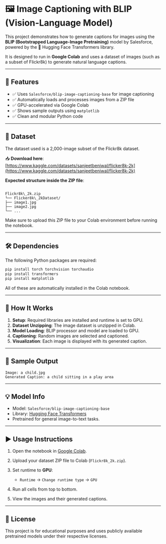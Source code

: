 
# 🖼️ Image Captioning with BLIP (Vision-Language Model)

This project demonstrates how to generate captions for images using the **BLIP (Bootstrapped Language-Image Pretraining)** model by Salesforce, powered by the 🤗 Hugging Face Transformers library.

It is designed to run in **Google Colab** and uses a dataset of images (such as a subset of Flickr8k) to generate natural language captions.

---

## 📌 Features

- ✅ Uses `Salesforce/blip-image-captioning-base` for image captioning
- ✅ Automatically loads and processes images from a ZIP file
- ✅ GPU-accelerated via Google Colab
- ✅ Shows sample outputs using `matplotlib`
- ✅ Clean and modular Python code

---

## 📁 Dataset

The dataset used is a 2,000-image subset of the Flickr8k dataset.

📥 **Download here**:  
[https://www.kaggle.com/datasets/sanjeetbeniwal/flicker8k-2k](https://www.kaggle.com/datasets/sanjeetbeniwal/flicker8k-2k)

**Expected structure inside the ZIP file**:

```

Flickr8k\_2k.zip
└── Flicker8k\_2kDataset/
├── image1.jpg
├── image2.jpg
└── ...

````

Make sure to upload this ZIP file to your Colab environment before running the notebook.

---

## 🛠️ Dependencies

The following Python packages are required:

```bash
pip install torch torchvision torchaudio
pip install transformers
pip install matplotlib
````

All of these are automatically installed in the Colab notebook.

---

## 🚀 How It Works

1. **Setup**: Required libraries are installed and runtime is set to GPU.
2. **Dataset Unzipping**: The image dataset is unzipped in Colab.
3. **Model Loading**: BLIP processor and model are loaded to GPU.
4. **Captioning**: Random images are selected and captioned.
5. **Visualization**: Each image is displayed with its generated caption.

---

## 📸 Sample Output

```
Image: a child.jpg
Generated Caption: a child sitting in a play area

```

---

## 💡 Model Info

* Model: `Salesforce/blip-image-captioning-base`
* Library: [Hugging Face Transformers](https://huggingface.co/docs/transformers/index)
* Pretrained for general image-to-text tasks.

---

## ▶️ Usage Instructions

1. Open the notebook in [Google Colab](https://colab.research.google.com/).
2. Upload your dataset ZIP file to Colab (`Flickr8k_2k.zip`).
3. Set runtime to **GPU**:

   * `Runtime` → `Change runtime type` → `GPU`
4. Run all cells from top to bottom.
5. View the images and their generated captions.

---

## 📄 License

This project is for educational purposes and uses publicly available pretrained models under their respective licenses.


